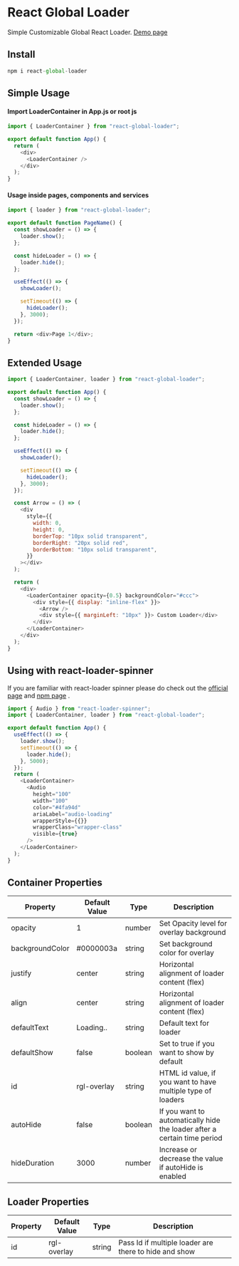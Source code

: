 # React Global Loader

Simple Customizable Global React Loader. [Demo page](https://shafeequeom.github.io/react-global-loader-demo/)

## Install

```js
npm i react-global-loader
```

## Simple Usage

#### Import LoaderContainer in App.js or root js

```js
import { LoaderContainer } from "react-global-loader";

export default function App() {
  return (
    <div>
      <LoaderContainer />
    </div>
  );
}
```

#### Usage inside pages, components and services

```js
import { loader } from "react-global-loader";

export default function PageName() {
  const showLoader = () => {
    loader.show();
  };

  const hideLoader = () => {
    loader.hide();
  };

  useEffect(() => {
    showLoader();

    setTimeout(() => {
      hideLoader();
    }, 3000);
  });

  return <div>Page 1</div>;
}
```

## Extended Usage

```js
import { LoaderContainer, loader } from "react-global-loader";

export default function App() {
  const showLoader = () => {
    loader.show();
  };

  const hideLoader = () => {
    loader.hide();
  };

  useEffect(() => {
    showLoader();

    setTimeout(() => {
      hideLoader();
    }, 3000);
  });

  const Arrow = () => (
    <div
      style={{
        width: 0,
        height: 0,
        borderTop: "10px solid transparent",
        borderRight: "20px solid red",
        borderBottom: "10px solid transparent",
      }}
    ></div>
  );

  return (
    <div>
      <LoaderContainer opacity={0.5} backgroundColor="#ccc">
        <div style={{ display: "inline-flex" }}>
          <Arrow />
          <div style={{ marginLeft: "10px" }}> Custom Loader</div>
        </div>
      </LoaderContainer>
    </div>
  );
}
```

## Using with react-loader-spinner

If you are familiar with react-loader spinner please do check out the [official page](https://mhnpd.github.io/react-loader-spinner/) and [npm page](https://www.npmjs.com/package/react-loader-spinner) .

```js
import { Audio } from "react-loader-spinner";
import { LoaderContainer, loader } from "react-global-loader";

export default function App() {
  useEffect(() => {
    loader.show();
    setTimeout(() => {
      loader.hide();
    }, 5000);
  });
  return (
    <LoaderContainer>
      <Audio
        height="100"
        width="100"
        color="#4fa94d"
        ariaLabel="audio-loading"
        wrapperStyle={{}}
        wrapperClass="wrapper-class"
        visible={true}
      />
    </LoaderContainer>
  );
}
```

## Container Properties

| Property        | Default Value | Type    | Description                                                              |
| --------------- | ------------- | ------- | ------------------------------------------------------------------------ |
| opacity         | 1             | number  | Set Opacity level for overlay background                                 |
| backgroundColor | #0000003a     | string  | Set background color for overlay                                         |
| justify         | center        | string  | Horizontal alignment of loader content (flex)                            |
| align           | center        | string  | Horizontal alignment of loader content (flex)                            |
| defaultText     | Loading..     | string  | Default text for loader                                                  |
| defaultShow     | false         | boolean | Set to true if you want to show by default                               |
| id              | rgl-overlay   | string  | HTML id value, if you want to have multiple type of loaders              |
| autoHide        | false         | boolean | If you want to automatically hide the loader after a certain time period |
| hideDuration    | 3000          | number  | Increase or decrease the value if autoHide is enabled                    |

## Loader Properties

| Property | Default Value | Type   | Description                                           |
| -------- | ------------- | ------ | ----------------------------------------------------- |
| id       | rgl-overlay   | string | Pass Id if multiple loader are there to hide and show |
